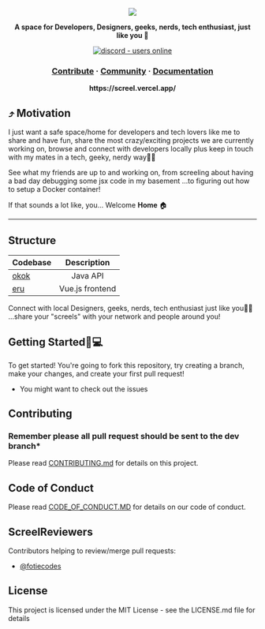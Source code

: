 <p align="center">
    <img src="https://user-images.githubusercontent.com/42372656/206678522-567f7eab-fb18-40b2-9a20-b17a6a292813.png"/>
</p>
<p align="center">
  <strong>A space for Developers, Designers, geeks, nerds, tech enthusiast, just like you 🚀</strong>
</p>
<p align="center">
  <a href="https://discord.gg/">
    <img src="https://img.shields.io/badge/Discord-Online-green?style=for-the-badge&logo=appveyor" alt="discord - users online" />
  </a>
</p>

<h3 align="center">  
  <a href="#">Contribute</a>
  <span> · </span>
  <a href="https://discord.com">Community</a>
  <span> · </span>
  <a href="#">Documentation</a>
</h3>

<p align="center"><b>https://screel.vercel.app/</b></p>

## ⤴️ Motivation
I just want a safe space/home for developers and tech lovers like me to share and have fun, share the most crazy/exciting projects we are currently  working on, browse and connect with developers locally plus keep in touch with my mates in a tech, geeky, nerdy way✌🏾

See what my friends are up to and working on, from screeling about having a bad day debugging some jsx code in my basement ...to figuring out how to setup a Docker container!

If that sounds a lot like, you... Welcome **Home** 🏠

---

## Structure

| Codebase |      Description      |
| :------- | :-------------------: |
| [okok](/okok)    |   Java API        |
| [eru](/eru)     |   Vue.js frontend      |

Connect with local Designers, geeks, nerds, tech enthusiast just like you💪🏾 ...share your "screels" with your network and people around you! 

## Getting Started🚀💻
To get started! You're going to fork this repository, try creating a branch, make your changes, and create your first pull request!

* You might want to check out the issues


## Contributing
### Remember please all pull request should be sent to the dev branch*
Please read [CONTRIBUTING.md](CONTRIBUTING.md) for details on this project.

## Code of Conduct
Please read [CODE_OF_CONDUCT.MD](CODE_OF_CONDUCT.md) for details on our code of conduct.

## ScreelReviewers
Contributors helping to review/merge pull requests:

* [@fotiecodes](https://github.com/FotieMConstant)

## License
This project is licensed under the MIT License - see the LICENSE.md file for details  

<!-- ## 🛠Project setup
```
npm install
```

### Compiles and hot-reloads for development
```
npm run serve
```

### Compiles and minifies for production
```
npm run build
```

### Lints and fixes files
```
npm run lint
```
See [Configuration Reference](https://cli.vuejs.org/config/).
 -->

